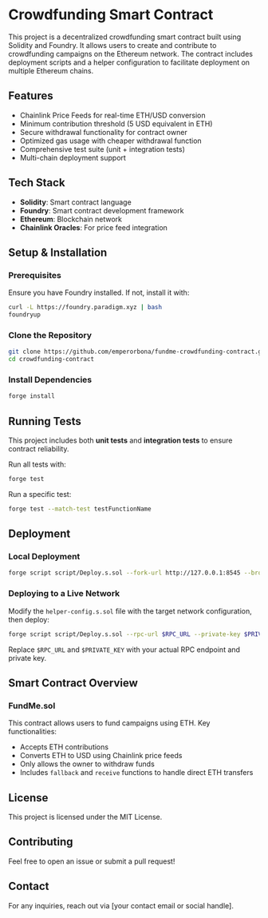 # Crowdfunding Smart Contract

This project is a decentralized crowdfunding smart contract built using Solidity and Foundry. It allows users to create and contribute to crowdfunding campaigns on the Ethereum network. The contract includes deployment scripts and a helper configuration to facilitate deployment on multiple Ethereum chains.

## Features
- Chainlink Price Feeds for real-time ETH/USD conversion
- Minimum contribution threshold (5 USD equivalent in ETH)
- Secure withdrawal functionality for contract owner
- Optimized gas usage with cheaper withdrawal function
- Comprehensive test suite (unit + integration tests)
- Multi-chain deployment support

## Tech Stack
- **Solidity**: Smart contract language
- **Foundry**: Smart contract development framework
- **Ethereum**: Blockchain network
- **Chainlink Oracles**: For price feed integration

## Setup & Installation

### Prerequisites
Ensure you have Foundry installed. If not, install it with:
```sh
curl -L https://foundry.paradigm.xyz | bash
foundryup
```

### Clone the Repository
```sh
git clone https://github.com/emperorbona/fundme-crowdfunding-contract.git
cd crowdfunding-contract
```

### Install Dependencies
```sh
forge install
```

## Running Tests
This project includes both **unit tests** and **integration tests** to ensure contract reliability.

Run all tests with:
```sh
forge test
```

Run a specific test:
```sh
forge test --match-test testFunctionName
```

## Deployment
### Local Deployment
```sh
forge script script/Deploy.s.sol --fork-url http://127.0.0.1:8545 --broadcast
```

### Deploying to a Live Network
Modify the `helper-config.s.sol` file with the target network configuration, then deploy:
```sh
forge script script/Deploy.s.sol --rpc-url $RPC_URL --private-key $PRIVATE_KEY --broadcast
```
Replace `$RPC_URL` and `$PRIVATE_KEY` with your actual RPC endpoint and private key.

## Smart Contract Overview
### FundMe.sol
This contract allows users to fund campaigns using ETH. Key functionalities:
- Accepts ETH contributions
- Converts ETH to USD using Chainlink price feeds
- Only allows the owner to withdraw funds
- Includes `fallback` and `receive` functions to handle direct ETH transfers

## License
This project is licensed under the MIT License.

## Contributing
Feel free to open an issue or submit a pull request!

## Contact
For any inquiries, reach out via [your contact email or social handle].

